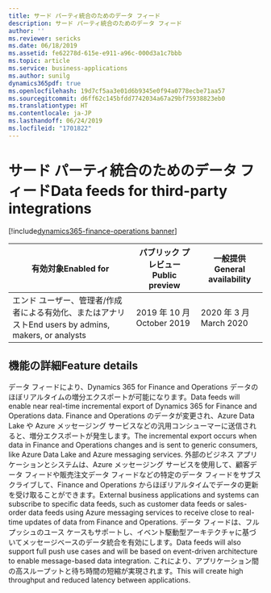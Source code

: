 ```yaml
---
title: サード パーティ統合のためのデータ フィード
description: サード パーティ統合のためのデータ フィード
author: ''
ms.reviewer: sericks
ms.date: 06/18/2019
ms.assetid: fe62278d-615e-e911-a96c-000d3a1c7bbb
ms.topic: article
ms.service: business-applications
ms.author: sunilg
dynamics365pdf: true
ms.openlocfilehash: 19d7cf5aa3e01d6b9345e0f94a0778ecbe71aa57
ms.sourcegitcommit: d6ff62c145bfdd7742034a67a29bf75938823eb0
ms.translationtype: HT
ms.contentlocale: ja-JP
ms.lasthandoff: 06/24/2019
ms.locfileid: "1701822"
---
```

# <a name="data-feeds-for-third-party-integrations"></a><span data-ttu-id="47ab0-103">サード パーティ統合のためのデータ フィード</span><span class="sxs-lookup"><span data-stu-id="47ab0-103">Data feeds for third-party integrations</span></span>
[!include[dynamics365-finance-operations banner](../includes/dynamics365-finance-operations.md)]

| <span data-ttu-id="47ab0-104">有効対象</span><span class="sxs-lookup"><span data-stu-id="47ab0-104">Enabled for</span></span>    |  <span data-ttu-id="47ab0-105">パブリック プレビュー</span><span class="sxs-lookup"><span data-stu-id="47ab0-105">Public preview</span></span> | <span data-ttu-id="47ab0-106">一般提供</span><span class="sxs-lookup"><span data-stu-id="47ab0-106">General availability</span></span> | 
| ---------- | ---------- |---------- |
|<span data-ttu-id="47ab0-107">エンド ユーザー、管理者/作成者による有効化、またはアナリスト</span><span class="sxs-lookup"><span data-stu-id="47ab0-107">End users by admins, makers, or analysts</span></span>|<span data-ttu-id="47ab0-108">2019 年 10 月</span><span class="sxs-lookup"><span data-stu-id="47ab0-108">October 2019</span></span>| <span data-ttu-id="47ab0-109">2020 年 3 月</span><span class="sxs-lookup"><span data-stu-id="47ab0-109">March 2020</span></span>|






## <a name="feature-details"></a><span data-ttu-id="47ab0-110">機能の詳細</span><span class="sxs-lookup"><span data-stu-id="47ab0-110">Feature details</span></span>
<!--feature detail start -->
<span data-ttu-id="47ab0-111">データ フィードにより、Dynamics 365 for Finance and Operations データのほぼリアルタイムの増分エクスポートが可能になります。</span><span class="sxs-lookup"><span data-stu-id="47ab0-111">Data feeds will enable near real-time incremental export of Dynamics 365 for Finance and Operations data.</span></span> <span data-ttu-id="47ab0-112">Finance and Operations のデータが変更され、Azure Data Lake や Azure メッセージング サービスなどの汎用コンシューマーに送信されると、増分エクスポートが発生します。</span><span class="sxs-lookup"><span data-stu-id="47ab0-112">The incremental export occurs when data in Finance and Operations changes and is sent to generic consumers, like Azure Data Lake and Azure messaging services.</span></span> <span data-ttu-id="47ab0-113">外部のビジネス アプリケーションとシステムは、Azure メッセージング サービスを使用して、顧客データ フィードや販売注文データ フィードなどの特定のデータ フィードをサブスクライブして、Finance and Operations からほぼリアルタイムでデータの更新を受け取ることができます。</span><span class="sxs-lookup"><span data-stu-id="47ab0-113">External business applications and systems can subscribe to specific data feeds, such as customer data feeds or sales-order data feeds using Azure messaging services to receive close to real-time updates of data from Finance and Operations.</span></span> <span data-ttu-id="47ab0-114">データ フィードは、フル プッシュのユース ケースもサポートし、イベント駆動型アーキテクチャに基づいてメッセージベースのデータ統合を有効にします。</span><span class="sxs-lookup"><span data-stu-id="47ab0-114">Data feeds will also support full push use cases and will be based on event-driven architecture to enable message-based data integration.</span></span> <span data-ttu-id="47ab0-115">これにより、アプリケーション間の高スループットと待ち時間の短縮が実現されます。</span><span class="sxs-lookup"><span data-stu-id="47ab0-115">This will create high throughput and reduced latency between applications.</span></span>
<!--feature detail end -->










